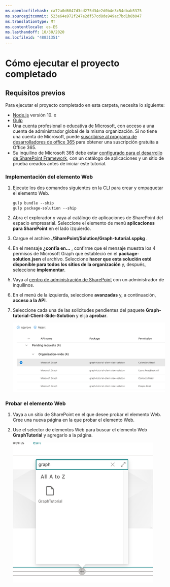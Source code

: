 ```yaml
---
ms.openlocfilehash: ca72a0d6047d3cd275d34e2d0b4e3c54dbab5375
ms.sourcegitcommit: 523e64e972f247e2df57cd8de949ac7bd1b8b047
ms.translationtype: MT
ms.contentlocale: es-ES
ms.lasthandoff: 10/30/2020
ms.locfileid: "48831351"
---
```

# <a name="how-to-run-the-completed-project"></a>Cómo ejecutar el proyecto completado

## <a name="prerequisites"></a>Requisitos previos

Para ejecutar el proyecto completado en esta carpeta, necesita lo siguiente:

- [Node.js](https://nodejs.org/en/download/releases/) versión 10. x
- [Gulp](https://gulpjs.com/)
- Una cuenta profesional o educativa de Microsoft, con acceso a una cuenta de administrador global de la misma organización. Si no tiene una cuenta de Microsoft, puede [suscribirse al programa de desarrolladores de office 365](https://developer.microsoft.com/office/dev-program) para obtener una suscripción gratuita a Office 365.
- Su inquilino de Microsoft 365 debe estar [configurado para el desarrollo de SharePoint Framework](https://docs.microsoft.com/sharepoint/dev/spfx/set-up-your-developer-tenant), con un catálogo de aplicaciones y un sitio de prueba creados antes de iniciar este tutorial.

### <a name="deploy-the-web-part"></a>Implementación del elemento Web

1. Ejecute los dos comandos siguientes en la CLI para crear y empaquetar el elemento Web.

    ```Shell
    gulp bundle --ship
    gulp package-solution --ship
    ```

1. Abra el explorador y vaya al catálogo de aplicaciones de SharePoint del espacio empresarial. Seleccione el elemento de menú **aplicaciones para SharePoint** en el lado izquierdo.

1. Cargue el archivo **./SharePoint/Solution/Graph-tutorial.sppkg** .

1. En el mensaje **¿confía en...** , confirme que el mensaje muestra los 4 permisos de Microsoft Graph que estableció en el **package-solution.jsen** el archivo. Seleccione **hacer que esta solución esté disponible para todos los sitios de la organización** y, después, seleccione **implementar**.

1. Vaya al [centro de administración de SharePoint](https://admin.microsoft.com/sharepoint?page=classicfeatures&modern=true) con un administrador de inquilinos.

1. En el menú de la izquierda, seleccione **avanzadas** y, a continuación, **acceso a la API**.

1. Seleccione cada una de las solicitudes pendientes del paquete **Graph-tutorial-Client-Side-Solution** y elija **aprobar**.

    ![Captura de pantalla de la página de acceso a la API del centro de administración de SharePoint](../tutorial/images/api-access.png)

### <a name="test-the-web-part"></a>Probar el elemento Web

1. Vaya a un sitio de SharePoint en el que desee probar el elemento Web. Cree una nueva página en la que probar el elemento Web.

1. Use el selector de elementos Web para buscar el elemento Web **GraphTutorial** y agregarlo a la página.

    ![Captura de pantalla del elemento Web GraphTutorial en el selector de elementos Web](../tutorial/images/add-web-part.png)
